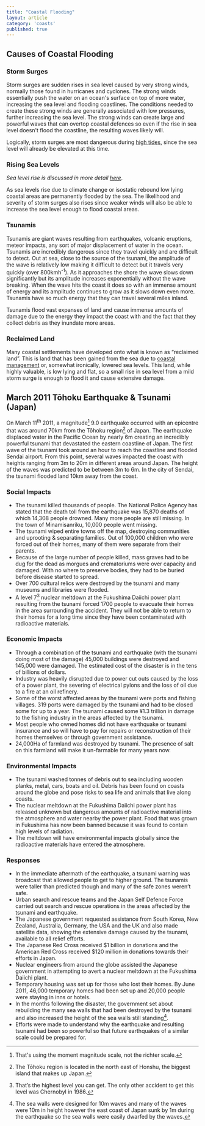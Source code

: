 ```yaml
---
title: "Coastal Flooding"
layout: article
category: 'coasts'
published: true
---
```


## Causes of Coastal Flooding

### Storm Surges

Storm surges are sudden rises in sea level caused by very strong winds, normally those found in hurricanes and cyclones. The strong winds essentially push the water on an ocean's surface on top of more water, increasing the sea level and flooding coastlines. The conditions needed to create these strong winds are generally associated with low pressures, further increasing the sea level. The strong winds can create large and powerful waves that can overtop coastal defences so even if the rise in sea level doesn't flood the coastline, the resulting waves likely will.

Logically, storm surges are most dangerous during [high tides][tides], since the sea level will already be elevated at this time. 

### Rising Sea Levels

_Sea level rise is discussed in more detail [here][sea-level-change]_.

As sea levels rise due to climate change or isostatic rebound low lying coastal areas are permanently flooded by the sea. The likelihood and severity of storm surges also rises since weaker winds will also be able to increase the sea level enough to flood coastal areas. 

### Tsunamis

Tsunamis are giant waves resulting from earthquakes, volcanic eruptions, meteor impacts, any sort of major displacement of water in the ocean. Tsunamis are incredibly dangerous since they travel quickly and are difficult to detect. Out at sea, close to the source of the tsunami, the amplitude of the wave is relatively low making it difficult to detect but it travels very quickly (over 800kmh<sup>-1</sup>). As it approaches the shore the wave slows down significantly but its amplitude increases exponentially without the wave breaking. When the wave hits the coast it does so with an immense amount of energy and its amplitude continues to grow as it slows down even more. Tsunamis have so much energy that they can travel several miles inland.

Tsunamis flood vast expanses of land and cause immense amounts of damage due to the energy they impact the coast with and the fact that they collect debris as they inundate more areas. 

### Reclaimed Land

Many coastal settlements have developed onto what is known as “reclaimed land”. This is land that has been gained from the sea due to [coastal management][coastal-management] or, somewhat ironically, lowered sea levels. This land, while highly valuable, is low lying and flat, so a small rise in sea level from a mild storm surge is enough to flood it and cause extensive damage.

## March 2011 Tōhoku Earthquake & Tsunami (Japan)

On March 11<sup>th</sup> 2011, a magnitude[^1] 9.0 earthquake occurred with an epicentre that was around 70km from the Tōhoku region[^2] of Japan. The earthquake displaced water in the Pacific Ocean by nearly 6m creating an incredibly powerful tsunami that devastated the eastern coastline of Japan. The first wave of the tsunami took around an hour to reach the coastline and flooded Sendai airport. From this point, several waves impacted the coast with heights ranging from 3m to 20m in different areas around Japan. The height of the waves was predicted to be between 3m to 6m. In the city of Sendai, the tsunami flooded land 10km away from the coast.

### Social Impacts

- The tsunami killed thousands of people. The National Police Agency has stated that the death toll from the earthquake was 15,870 deaths of which 14,308 people drowned. Many more people are still missing. In the town of Minamisanriku, 10,000 people went missing.
- The tsunami wiped entire towns off the map, destroying communities and uprooting & separating families. Out of 100,000 children who were forced out of their homes, many of them were separate from their parents. 
- Because of the large number of people killed, mass graves had to be dug for the dead as morgues and crematoriums were over capacity and damaged. With no where to preserve bodies, they had to be buried before disease started to spread. 
-  Over 700 cultural relics were destroyed by the tsunami and many museums and libraries were flooded.
- A level 7[^3] nuclear meltdown at the Fukushima Daiichi power plant resulting from the tsunami forced 1700 people to evacuate their homes in the area surrounding the accident. They will not be able to return to their homes for a long time since they have been contaminated with radioactive materials. 

### Economic Impacts

- Through a combination of the tsunami and earthquake (with the tsunami doing most of the damage) 45,000 buildings were destroyed and 145,000 were damaged. The estimated cost of the disaster is in the tens of billions of dollars. 
- Industry was heavily disrupted due to power cut outs caused by the loss of a power plant, the severing of electrical pylons and the loss of oil due to a fire at an oil refinery. 
- Some of the worst affected areas by the tsunami were ports and fishing villages. 319 ports were damaged by the tsunami and had to be closed some for up to a year. The tsunami caused some ¥1.3 trillion in damage to the fishing industry in the areas affected by the tsunami. 
- Most people who owned homes did not have earthquake or tsunami insurance and so will have to pay for repairs or reconstruction of their homes themselves or through government assistance. 
- 24,000Ha of farmland was destroyed by tsunami. The presence of salt on this farmland will make it un-farmable for many years now. 

### Environmental Impacts

- The tsunami washed tonnes of debris out to sea including wooden planks, metal, cars, boats and oil. Debris has been found on coasts around the globe and pose risks to sea life and animals that live along coasts. 
- The nuclear meltdown at the Fukushima Daiichi power plant has released unknown but dangerous amounts of radioactive material into the atmosphere and water nearby the power plant. Food that was grown in Fukushima has now been banned because it was found to contain high levels of radiation.  
- The meltdown will have environmental impacts globally since the radioactive materials have entered the atmosphere. 

### Responses

- In the immediate aftermath of the earthquake, a tsunami warning was broadcast that allowed people to get to higher ground. The tsunamis were taller than predicted though and many of the safe zones weren’t safe. 
- Urban search and rescue teams and the Japan Self Defence Force carried out search and rescue operations in the areas affected by the tsunami and earthquake. 
- The Japanese government requested assistance from South Korea, New Zealand, Australia, Germany, the USA and the UK and also made satellite data, showing the extensive damage caused by the tsunami, available to all relief efforts.
- The Japanese Red Cross received $1 billion in donations and the American Red Cross received $120 million in donations towards their efforts in Japan. 
- Nuclear engineers from around the globe assisted the Japanese government in attempting to avert a nuclear meltdown at the Fukushima Daiichi plant. 
- Temporary housing was set up for those who lost their homes. By June 2011, 46,000 temporary homes had been set up and 20,000 people were staying in inns or hotels. 
- In the months following the disaster, the government set about rebuilding the many sea walls that had been destroyed by the tsunami and also increased the height of the sea walls still standing[^4].
- Efforts were made to understand why the earthquake and resulting tsunami had been so powerful so that future earthquakes of a similar scale could be prepared for.

[^1]: That's using the moment magnitude scale, not the richter scale.   
[^2]: The Tōhoku region is located in the north east of Honshu, the biggest island that makes up Japan.   
[^3]: That’s the highest level you can get. The only other accident to get this level was Chernobyl in 1986.   
[^4]: The sea walls were designed for 10m waves and many of the waves were 10m in height however the east coast of Japan sunk by 1m during the earthquake so the sea walls were easily dwarfed by the waves. 
    
[sea-level-change]: /coasts/sea-level-change/
[coastal-management]: /coasts/coastal-management/
[tides]: /coasts/tides/